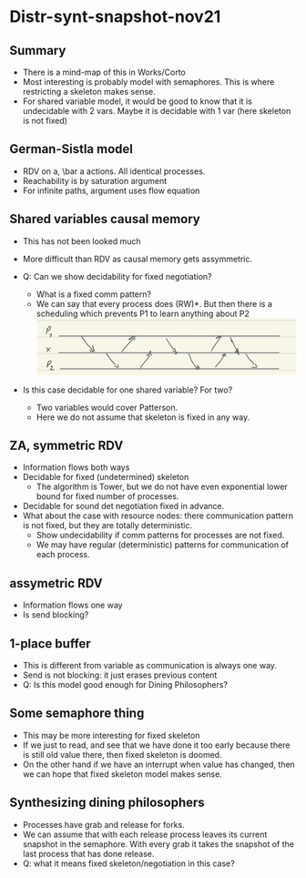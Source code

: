 # Distr-synt-snapshot-nov21

## Summary
- There is a mind-map of this in Works/Corto
- Most interesting is probably model with semaphores. This is where restricting
  a skeleton makes sense.
- For shared variable model, it would be good to know that it is undecidable
  with 2 vars. Maybe it is decidable with 1 var (here skeleton is not fixed)


## German-Sistla model  
  
* RDV on a, \bar a actions. All identical processes.  
* Reachability is by saturation argument  
* For infinite paths, argument uses flow equation  
  
## Shared variables causal memory  
  
* This has not been looked much  
* More difficult than RDV as causal memory gets assymmetric.  
* Q: Can we show decidability for fixed negotiation?  
	* What is a fixed comm pattern?  
	* We can say that every process does (RW)*. But then there is a scheduling which prevents P1 to learn anything about P2  
	 ![picture 2](images/f7180976418257dbaaa3ccbd24ea4b429b1394830d79b2ae3fc6d6c3b4410b9b.png)  

* Is this case decidable for one shared variable? For two?  
	* Two variables would cover Patterson.  
	* Here we do not assume that skeleton is fixed in any way.  
  
## ZA, symmetric RDV  
  
* Information flows both ways  
* Decidable for fixed (undetermined) skeleton  
	* The algorithm is Tower, but we do not have even exponential lower bound for fixed number of processes.  
* Decidable for sound det negotiation fixed in advance.  
* What about the case with resource nodes: there communication pattern is not fixed, but they are totally deterministic.  
	* Show undecidability if comm patterns for processes are not fixed.  
	* We may have regular (deterministic) patterns for communication of each process.  
  
## assymetric RDV  
  
* Information flows one way  
* Is send blocking?  
  
## 1-place buffer  
  
* This is different from variable as communication is always one way.  
* Send is not blocking: it just erases previous content  
* Q: Is this model good enough for Dining Philosophers?  
  
## Some semaphore thing  
  
* This may be more interesting for fixed skeleton  
* If we just to read, and see that we have done it too early because there is still old value there, then fixed skeleton is doomed.  
* On the other hand if we have an interrupt when value has changed, then we can hope that fixed skeleton model makes sense.  
  
## Synthesizing dining philosophers  
  
* Processes have grab and release for forks.  
* We can assume that with each release process leaves its current snapshot in the semaphore. With every grab it takes the snapshot of the last process that has done release.  
* Q: what it means fixed skeleton/negotiation in this case?  
